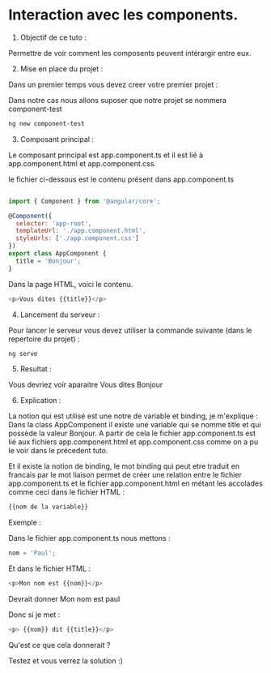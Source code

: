 # Interaction avec les components.

1. Objectif de ce tuto : 

Permettre de voir comment les composents peuvent intérargir entre eux.

2. Mise en place du projet : 

Dans un premier temps vous devez creer votre premier projet : 

Dans notre cas nous allons suposer que notre projet se nommera component-test

```bash
ng new component-test
```

3.  Composant principal : 

Le composant principal est app.component.ts et il est lié à app.component.html et app.component.css.

le fichier ci-dessous est le contenu présent dans app.component.ts

```javascript

import { Component } from '@angular/core';

@Component({
  selector: 'app-root',
  templateUrl: './app.component.html',
  styleUrls: ['./app.component.css']
})
export class AppComponent {
  title = 'Bonjour';
}

```

Dans la page HTML, voici le contenu.

```javascript
<p>Vous dites {{title}}</p>
```

4. Lancement du serveur : 

Pour lancer le serveur vous devez utiliser la commande suivante (dans le repertoire du projet) : 

```bash
ng serve
```

5. Resultat : 

Vous devriez voir aparaitre Vous dites Bonjour

6. Explication : 

La notion qui est utilisé est une notre de variable et binding, je m'explique : 
 Dans la class  AppComponent il existe une variable qui se nomme title et qui possède la valeur Bonjour.
 A partir de cela le fichier app.component.ts est lié aux fichiers app.component.html et app.component.css comme on a pu le voir dans le précedent tuto.

 Et il existe la notion de binding, le mot binding qui peut etre traduit en francais par le mot liaison permet de créer une relation entre le fichier app.component.ts et le fichier app.component.html en métant les accolades comme ceci dans le fichier HTML :

 ```javascript
{{nom de la variable}}
 ```

Exemple : 

Dans le fichier app.component.ts nous mettons : 

```javascript
nom = 'Paul';
```

Et dans le fichier HTML : 

```javascript
<p>Mon nom est {{nom}}</p>
```

Devrait donner Mon nom est paul 

Donc si je met : 

```javascript
<p> {{nom}} dit {{title}}</p>
```

Qu'est ce que cela donnerait ?

Testez et vous verrez la solution :) 